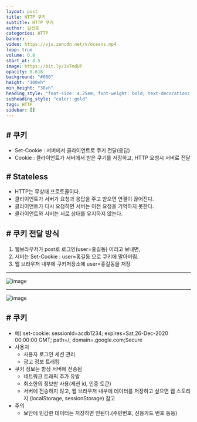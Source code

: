 ```yaml
---
layout: post
title: HTTP 쿠키
subtitle: HTTP 쿠키
author: 김선호
categories: HTTP
banner:
video: https://vjs.zencdn.net/v/oceans.mp4
loop: true
volume: 0.8
start_at: 8.5
image: https://bit.ly/3xTmdUP
opacity: 0.618
background: "#000"
height: "100vh"
min_height: "38vh"
heading_style: "font-size: 4.25em; font-weight: bold; text-decoration: underline"
subheading_style: "color: gold"
tags: HTTP
sidebar: []
---
```


## # 쿠키
- Set-Cookie : 서버에서 클라이언트로 쿠키 전달(응답)
- Cookie : 클라이언트가 서버에서 받은 쿠기를 저장하고, HTTP 요청시 서버로 전달

## # Stateless
- HTTP는 무상태 프로토콜이다.
- 클라이언트가 서버가 요청과 응답을 주고 받으면 연결이 끊어진다.
- 클라이언트가 다시 요청하면 서버는 이전 요청을 기억하지 못한다.
- 클라이언트와 서버는 서로 상태를 유지하지 않는다.

## # 쿠키 전달 방식
1. 웹브라우저가 post로 로그인(user=홍길동) 이라고 보내면,
2. 서버는 Set-Cookie : user=홍길동 으로 쿠키에 말아버림.
3. 웹 브라우저 내부에 쿠키저장소에 user=홍길동을 저장

<hr>

![image](https://user-images.githubusercontent.com/63573287/165646661-cd309afb-0d53-4c20-82c0-abbeffc379a1.png)


<hr>

![image](https://user-images.githubusercontent.com/63573287/165646714-2a9c41bb-9046-4f9d-8f39-a42419650822.png)

## # 쿠키
- 예) set-cookie: sessionId=acdb1234; expires=Sat,26-Dec-2020 00:00:00 GMT; path=/; domain=.google.com;Secure
- 사용처
  - 사용자 로그인 세션 관리
  - 광고 정보 트래킹
- 쿠키 정보는 항상 서버에 전송됨
  - 네트워크 트래픽 추가 유발
  - 최소한의 정보만 사용(세션 id, 인증 토큰)
  - 서버에 전송하지 않고, 웹 브라우저 내부에 데이터를 저장하고 싶으면 웹 스토리지 (localStorage, sessionStorage) 참고
- 주의
  - 보안에 민감한 데이터는 저장하면 안된다.(주민번호, 신용카드 번호 등등)
